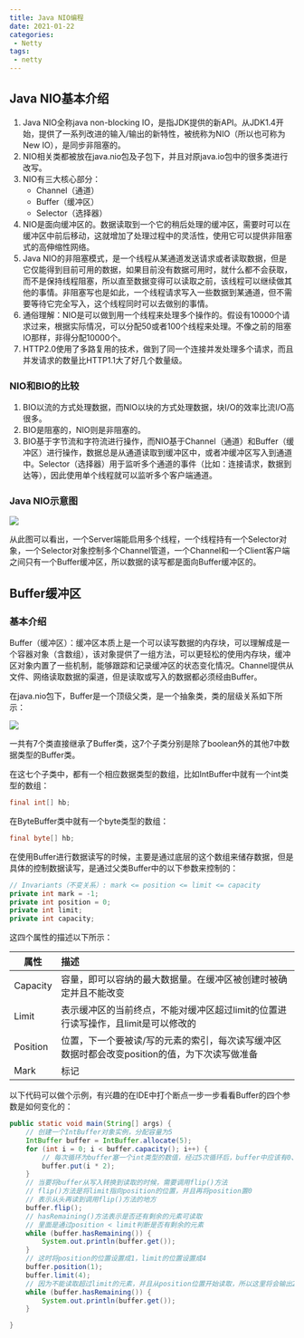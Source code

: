 ```yaml
---
title: Java NIO编程
date: 2021-01-22
categories:
 - Netty
tags:
 - netty
---
```


## Java NIO基本介绍

1. Java NIO全称java non-blocking IO，是指JDK提供的新API。从JDK1.4开始，提供了一系列改进的输入/输出的新特性，被统称为NIO（所以也可称为New IO），是同步非阻塞的。
2. NIO相关类都被放在java.nio包及子包下，并且对原java.io包中的很多类进行改写。
3. NIO有三大核心部分：
   - Channel（通道）
   - Buffer（缓冲区）
   - Selector（选择器）
4. NIO是面向缓冲区的。数据读取到一个它的稍后处理的缓冲区，需要时可以在缓冲区中前后移动，这就增加了处理过程中的灵活性，使用它可以提供非阻塞式的高伸缩性网络。
5. Java NIO的非阻塞模式，是一个线程从某通道发送请求或者读取数据，但是它仅能得到目前可用的数据，如果目前没有数据可用时，就什么都不会获取，而不是保持线程阻塞，所以直至数据变得可以读取之前，该线程可以继续做其他的事情。非阻塞写也是如此，一个线程请求写入一些数据到某通道，但不需要等待它完全写入，这个线程同时可以去做别的事情。
6. 通俗理解：NIO是可以做到用一个线程来处理多个操作的。假设有10000个请求过来，根据实际情况，可以分配50或者100个线程来处理。不像之前的阻塞IO那样，非得分配10000个。
7. HTTP2.0使用了多路复用的技术，做到了同一个连接并发处理多个请求，而且并发请求的数量比HTTP1.1大了好几个数量级。

### NIO和BIO的比较

1. BIO以流的方式处理数据，而NIO以块的方式处理数据，块I/O的效率比流I/O高很多。
2. BIO是阻塞的，NIO则是非阻塞的。
3. BIO基于字节流和字符流进行操作，而NIO基于Channel（通道）和Buffer（缓冲区）进行操作，数据总是从通道读取到缓冲区中，或者冲缓冲区写入到通道中。Selector（选择器）用于监听多个通道的事件（比如：连接请求，数据到达等），因此使用单个线程就可以监听多个客户端通道。

### Java NIO示意图

![](https://connorzj.oss-cn-shenzhen.aliyuncs.com/blog-pic/Java_NIO.png)

从此图可以看出，一个Server端能启用多个线程，一个线程持有一个Selector对象，一个Selector对象控制多个Channel管道，一个Channel和一个Client客户端之间只有一个Buffer缓冲区，所以数据的读写都是面向Buffer缓冲区的。

## Buffer缓冲区

### 基本介绍

Buffer（缓冲区）：缓冲区本质上是一个可以读写数据的内存块，可以理解成是一个容器对象（含数组），该对象提供了一组方法，可以更轻松的使用内存块，缓冲区对象内置了一些机制，能够跟踪和记录缓冲区的状态变化情况。Channel提供从文件、网络读取数据的渠道，但是读取或写入的数据都必须经由Buffer。

在java.nio包下，Buffer是一个顶级父类，是一个抽象类，类的层级关系如下所示：

![](https://connorzj.oss-cn-shenzhen.aliyuncs.com/blog-pic/Buffer.png)

一共有7个类直接继承了Buffer类，这7个子类分别是除了boolean外的其他7中数据类型的Buffer类。

在这七个子类中，都有一个相应数据类型的数组，比如IntBuffer中就有一个int类型的数组：

```java
final int[] hb;  
```

在ByteBuffer类中就有一个byte类型的数组：

```java
final byte[] hb;   
```

在使用Buffer进行数据读写的时候，主要是通过底层的这个数组来储存数据，但是具体的控制数据读写，是通过父类Buffer中的以下参数来控制的：

```java
// Invariants（不变关系）: mark <= position <= limit <= capacity
private int mark = -1;
private int position = 0;
private int limit;
private int capacity;
```

这四个属性的描述以下所示：

| 属性     | 描述                                                         |
| -------- | :----------------------------------------------------------- |
| Capacity | 容量，即可以容纳的最大数据量。在缓冲区被创建时被确定并且不能改变 |
| Limit    | 表示缓冲区的当前终点，不能对缓冲区超过limit的位置进行读写操作，且limit是可以修改的 |
| Position | 位置，下一个要被读/写的元素的索引，每次读写缓冲区数据时都会改变position的值，为下次读写做准备 |
| Mark     | 标记                                                         |

以下代码可以做个示例，有兴趣的在IDE中打个断点一步一步看看Buffer的四个参数是如何变化的：

```java
public static void main(String[] args) {
    // 创建一个IntBuffer对象实例，分配容量为5
    IntBuffer buffer = IntBuffer.allocate(5);
    for (int i = 0; i < buffer.capacity(); i++) {
        // 每次循环为buffer塞一个int类型的数值，经过5次循环后，buffer中应该有0、2、4、6、8这5个数
        buffer.put(i * 2);
    }
    // 当要将buffer从写入转换到读取的时候，需要调用flip()方法
    // flip()方法是将limit指向position的位置，并且再将position置0
    // 表示从头再读到调用flip()方法的地方
    buffer.flip();
    // hasRemaining()方法表示是否还有剩余的元素可读取
    // 里面是通过position < limit判断是否有剩余的元素
    while (buffer.hasRemaining()) {
        System.out.println(buffer.get());
    }
    // 这时将position的位置设置成1，limit的位置设置成4
    buffer.position(1);
    buffer.limit(4);
    // 因为不能读取超过limit的元素，并且从position位置开始读取，所以这里将会输出2、4、6
    while (buffer.hasRemaining()) {
        System.out.println(buffer.get());
    }

}
```